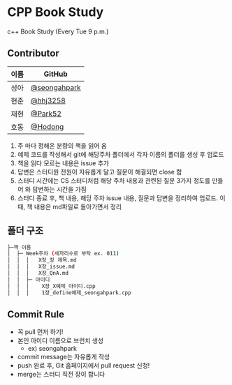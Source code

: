 # CPP Book Study
c++ Book Study (Every Tue 9 p.m.)

## Contributor
|이름|GitHub|
|---|---|
|성아|[@seongahpark](https://github.com/seongahpark)|
|현준|[@hhj3258](https://github.com/hhj3258)|
|재현|[@Park52](https://github.com/Park52)|
|호동|[@Hodong](https://github.com/Hodong)|

1) 주 마다 정해온 분량의 책을 읽어 옴
2) 예제 코드를 작성해서 git에 해당주차 폴더에서 각자 이름의 폴더를 생성 후 업로드 
3) 책을 읽다 모르는 내용은 issue 추가
4) 답변은 스터디원 전원이 자유롭게 달고 질문이 해결되면 close 함
5) 스터디 시간에는 CS 스터디처럼 해당 주차 내용과 관련된 질문 3가지 정도를 만들어 와 답변하는 시간을 가짐
6) 스터디 종료 후, 책 내용, 해당 주차 issue 내용, 질문과 답변을 정리하여 업로드. 이 때, 책 내용은 md파일로 돌아가면서 정리

## 폴더 구조
```sh
├─책 이름
│  ├─ Week주차 (세자리수로 부탁 ex. 011)
│  │  │   X장_장 제목.md
│  │  │   X장_issue.md
│  │  │   X장_QnA.md
│  │  ├─ 아이디
│  │  │    X장_X예제_아이디.cpp
│  │  │    1장_define예제_seongahpark.cpp
```

## Commit Rule
+ 꼭 pull 먼저 하기!
+ 본인 아이디 이름으로 브런치 생성
  - ex) seongahpark
+ commit message는 자유롭게 작성
+ push 완료 후, Git 홈페이지에서 pull request 신청!
+ merge는 스터디 직전 장이 합니다
